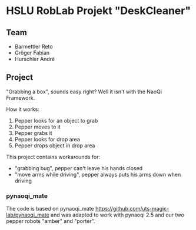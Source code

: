 # HSLU RobLab Projekt "DeskCleaner"

## Team

- Barmettler Reto
- Gröger Fabian
- Hurschler André

## Project

"Grabbing a box", sounds easy right? Well it isn't with the NaoQi Framework.

How it works:

1. Pepper looks for an object to grab
2. Pepper moves to it
3. Pepper grabs it
4. Pepper looks for drop area
5. Pepper drops object in drop area

This project contains workarounds for:

- "grabbing bug", pepper can't leave his hands closed
- "move arms while driving", pepper always puts his arms down when driving

### pynaoqi_mate

The code is based on pynaoqi_mate
https://github.com/uts-magic-lab/pynaoqi_mate
and was adapted to work with pynaoqi 2.5 and our two pepper robots "amber" and "porter".
